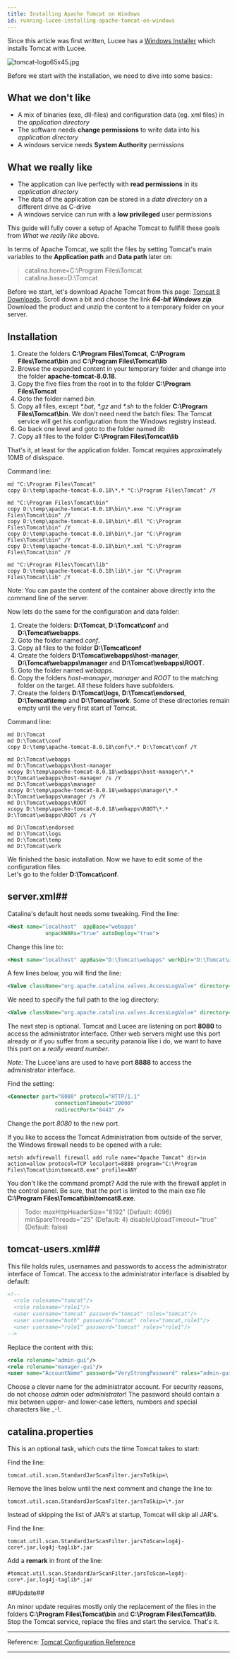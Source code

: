 ```yaml
---
title: Installing Apache Tomcat on Windows
id: running-lucee-installing-apache-tomcat-on-windows
---
```


Since this article was first written, Lucee has a [Windows Installer](http://download.lucee.org/?type=releases) which installs Tomcat with Lucee.

![tomcat-logo65x45.jpg](https://bitbucket.org/repo/rX87Rq/images/1093758943-tomcat-logo65x45.jpg)

Before we start with the installation, we need to dive into some basics:

## What we don't like ##
* A mix of binaries (exe, dll-files) and configuration data (eg. xml files) in the *application directory*
* The software needs **change permissions** to write data into his *application directory*
* A windows service needs **System Authority** permissions

## What we really like ##
* The application can live perfectly with **read permissions** in its *application directory*
* The data of the application can be stored in a *data directory* on a different drive as C-drive
* A windows service can run with a **low privileged** user permissions

This guide will  fully cover a setup of Apache Tomcat to fullfill these goals from *What we really like* above.

In terms of Apache Tomcat, we split the files by setting Tomcat's main variables to the **Application path** and **Data path** later on:

> catalina.home=C:\Program Files\Tomcat  
> catalina.base=D:\Tomcat

Before we start, let's download Apache Tomcat from this page: [Tomcat 8 Downloads](http://tomcat.apache.org/download-80.cgi). Scroll down a bit and choose the link ***64-bit Windows zip***. Download the product and unzip the content to a temporary folder on your server.

## Installation ##
1. Create the folders **C:\Program Files\Tomcat**, **C:\Program Files\Tomcat\bin** and **C:\Program Files\Tomcat\lib**
2. Browse the expanded content in your temporary folder and change into the folder **apache-tomcat-8.0.18**.
3. Copy the five files from the root in to the folder **C:\Program Files\Tomcat**
4. Goto the folder named *bin*.
5. Copy all files, except  *\*.bat*, *\*.gz* and *\*.sh* to the folder **C:\Program Files\Tomcat\bin**. We don't need need the batch files: The Tomcat service will get his configuration from the Windows registry instead.
6. Go back one level and goto to the folder named *lib*
7. Copy all files to the folder **C:\Program Files\Tomcat\lib**

That's it, at least for the application folder. Tomcat requires approximately 10MB of diskspace.

Command line:

```
md "C:\Program Files\Tomcat"
copy D:\temp\apache-tomcat-8.0.18\*.* "C:\Program Files\Tomcat" /Y

md "C:\Program Files\Tomcat\bin"
copy D:\temp\apache-tomcat-8.0.18\bin\*.exe "C:\Program Files\Tomcat\bin" /Y
copy D:\temp\apache-tomcat-8.0.18\bin\*.dll "C:\Program Files\Tomcat\bin" /Y
copy D:\temp\apache-tomcat-8.0.18\bin\*.jar "C:\Program Files\Tomcat\bin" /Y
copy D:\temp\apache-tomcat-8.0.18\bin\*.xml "C:\Program Files\Tomcat\bin" /Y

md "C:\Program Files\Tomcat\lib"
copy D:\temp\apache-tomcat-8.0.18\lib\*.jar "C:\Program Files\Tomcat\lib" /Y
```

Note: You can paste the content of the container above directly into the command line of the server.

Now lets do the same for the configuration and data folder:

1. Create the folders: **D:\Tomcat**, **D:\Tomcat\conf** and **D:\Tomcat\webapps**.
2. Goto the folder named *conf*.
3. Copy all files to the folder **D:\Tomcat\conf**
4. Create the folders **D:\Tomcat\webapps\host-manager**, **D:\Tomcat\webapps\manager** and **D:\Tomcat\webapps\ROOT**.
5. Goto the folder named *webapps*.
6. Copy the folders *host-manager*, *manager* and *ROOT* to the matching folder on the target. All these folders have subfolders.
7. Create the folders **D:\Tomcat\logs**, **D:\Tomcat\endorsed**, **D:\Tomcat\temp** and **D:\Tomcat\work**. Some of these directories remain empty until the very first start of Tomcat.

Command line:

```
md D:\Tomcat
md D:\Tomcat\conf
copy D:\temp\apache-tomcat-8.0.18\conf\*.* D:\Tomcat\conf /Y

md D:\Tomcat\webapps
md D:\Tomcat\webapps\host-manager
xcopy D:\temp\apache-tomcat-8.0.18\webapps\host-manager\*.* D:\Tomcat\webapps\host-manager /s /Y
md D:\Tomcat\webapps\manager
xcopy D:\temp\apache-tomcat-8.0.18\webapps\manager\*.* D:\Tomcat\webapps\manager /s /Y
md D:\Tomcat\webapps\ROOT
xcopy D:\temp\apache-tomcat-8.0.18\webapps\ROOT\*.* D:\Tomcat\webapps\ROOT /s /Y

md D:\Tomcat\endorsed
md D:\Tomcat\logs
md D:\Tomcat\temp
md D:\Tomcat\work
```

We finished the basic installation. Now we have to edit some of the configuration files.  
Let's go to the folder **D:\Tomcat\conf**.

## server.xml##

Catalina's default host needs some tweaking. Find the line:

```xml
<Host name="localhost"  appBase="webapps"
            unpackWARs="true" autoDeploy="true">
```

Change this line to:

```xml
<Host name="localhost" appBase="D:\Tomcat\webapps" workDir="D:\Tomcat\work\Catalina\localhost" unpackWARs="true" autoDeploy="true">
```

A few lines below, you will find the line:

```xml
<Valve className="org.apache.catalina.valves.AccessLogValve" directory="logs"
```
We need to specify the full path to the log directory:

```xml
<Valve className="org.apache.catalina.valves.AccessLogValve" directory="D:\Tomcat\logs"
```

The next step is optional. Tomcat and Lucee are listening on port **8080** to access the administrator interface. Other web servers might use this port already or if you suffer from a security paranoia like i do, we want to have this port on a *really weard number*.  

*Note:* The Lucee'ians are used to have port **8888** to access the administrator interface.

Find the setting:

```xml
<Connector port="8080" protocol="HTTP/1.1"
               connectionTimeout="20000"
               redirectPort="8443" />
```

Change the port *8080* to the new port.  

If you like to access the Tomcat Administration from outside of the server, the Windows firewall needs to be opened with a rule:

```
netsh advfirewall firewall add rule name="Apache Tomcat" dir=in action=allow protocol=TCP localport=8888 program="C:\Program Files\Tomcat\bin\tomcat8.exe" profile=ANY
```

You don't like the command prompt? Add the rule with the firewall applet in the control panel.
Be sure, that the port is limited to the main exe file **C:\Program Files\Tomcat\bin\tomcat8.exe**.

> Todo: maxHttpHeaderSize="8192" (Default: 4096)
             minSpareThreads="25" (Default: 4)
             disableUploadTimeout="true" (Default: false)

## tomcat-users.xml##

This file holds rules, usernames and passwords to access the administrator interface of Tomcat. The access to the administrator interface is disabled by default:


```xml
<!--
  <role rolename="tomcat"/>
  <role rolename="role1"/>
  <user username="tomcat" password="tomcat" roles="tomcat"/>
  <user username="both" password="tomcat" roles="tomcat,role1"/>
  <user username="role1" password="tomcat" roles="role1"/>
-->
```

Replace the content with this:

```xml
<role rolename="admin-gui"/>
<role rolename="manager-gui"/>
<user name="AccountName" password="VeryStrongPassword" roles="admin-gui,manager-gui" />
```

Choose a clever name for the administrator account. For security reasons, do not choose *admin* oder *administrator*!
The password should contain a mix between upper- and lower-case letters, numbers and special characters like _-!.

## catalina.properties ##

This is an optional task, which cuts the time Tomcat takes to start:

Find the line:

```
tomcat.util.scan.StandardJarScanFilter.jarsToSkip=\
```
Remove the lines below until the next comment and change the line to:

```
tomcat.util.scan.StandardJarScanFilter.jarsToSkip=\*.jar
```
Instead of skipping the list of JAR's at startup, Tomcat will skip all JAR's.

Find the line:

```
tomcat.util.scan.StandardJarScanFilter.jarsToScan=log4j-core*.jar,log4j-taglib*.jar
```

Add a **remark** in front of the line:

```
#tomcat.util.scan.StandardJarScanFilter.jarsToScan=log4j-core*.jar,log4j-taglib*.jar
```

##Update##

An minor update requires mostly only the replacement of the files in the folders **C:\Program Files\Tomcat\bin** and **C:\Program Files\Tomcat\lib**. Stop the Tomcat service, replace the files and start the service. That's it.

- - -
Reference: [Tomcat Configuration Reference](http://tomcat.apache.org/tomcat-8.0-doc/config/systemprops.html)
- - -
